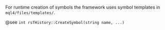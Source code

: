 
For runtime creation of symbols the framework uses symbol templates in ```mql4/files/templates/```.

@see ```int rsfHistory::CreateSymbol(string name, ...)```
